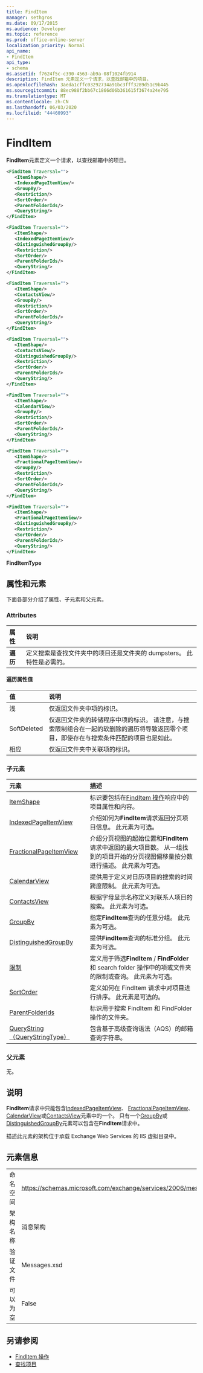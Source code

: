 ```yaml
---
title: FindItem
manager: sethgros
ms.date: 09/17/2015
ms.audience: Developer
ms.topic: reference
ms.prod: office-online-server
localization_priority: Normal
api_name:
- FindItem
api_type:
- schema
ms.assetid: f7624f5c-c390-4563-ab9a-08f1024fb914
description: FindItem 元素定义一个请求，以查找邮箱中的项目。
ms.openlocfilehash: 3aeda1cffc03292734a91bc3fff3289d51c9b445
ms.sourcegitcommit: 88ec988f2bb67c1866d06b361615f3674a24e795
ms.translationtype: MT
ms.contentlocale: zh-CN
ms.lasthandoff: 06/03/2020
ms.locfileid: "44460993"
---
```

# <a name="finditem"></a>FindItem

**FindItem**元素定义一个请求，以查找邮箱中的项目。 
  
```xml
<FindItem Traversal="">
   <ItemShape/>
   <IndexedPageItemView/>
   <GroupBy/>
   <Restriction/>
   <SortOrder/>
   <ParentFolderIds/>
   <QueryString/>
</FindItem>
```

```xml
<FindItem Traversal="">
   <ItemShape/>
   <IndexedPageItemView/>
   <DistinguishedGroupBy/>
   <Restriction/>
   <SortOrder/>
   <ParentFolderIds/>
   <QueryString/>
</FindItem>
```

```xml
<FindItem Traversal="">
   <ItemShape/>
   <ContactsView/>
   <GroupBy/>
   <Restriction/>
   <SortOrder/>
   <ParentFolderIds/>
   <QueryString/>
</FindItem>
```

```xml
<FindItem Traversal="">
   <ItemShape/>
   <ContactsView/> 
   <DistinguishedGroupBy/>
   <Restriction/>
   <SortOrder/>
   <ParentFolderIds/>
   <QueryString/>
</FindItem>
```

```xml
<FindItem Traversal="">
   <ItemShape/>
   <CalendarView/>
   <GroupBy/>
   <Restriction/>
   <SortOrder/>
   <ParentFolderIds/>
   <QueryString/>
</FindItem>
```

```xml
<FindItem Traversal="">
   <ItemShape/>
   <FractionalPageItemView/>
   <GroupBy/>
   <Restriction/>
   <SortOrder/>
   <ParentFolderIds/>
   <QueryString/>
</FindItem>
```

```xml
<FindItem Traversal="">
   <ItemShape/>
   <FractionalPageItemView/>
   <DistinguishedGroupBy/>
   <Restriction/>
   <SortOrder/>
   <ParentFolderIds/>
   <QueryString/>
</FindItem>
```


**FindItemType**

## <a name="attributes-and-elements"></a>属性和元素

下面各部分介绍了属性、子元素和父元素。
  
### <a name="attributes"></a>Attributes

|**属性**|**说明**|
|:-----|:-----|
|**遍历** <br/> |定义搜索是查找文件夹中的项目还是文件夹的 dumpsters。 此特性是必需的。  <br/> |
   
#### <a name="traversal-attribute-values"></a>遍历属性值

|**值**|**说明**|
|:-----|:-----|
|浅  <br/> |仅返回文件夹中项的标识。  <br/> |
|SoftDeleted  <br/> |仅返回文件夹的转储程序中项的标识。 请注意，与搜索限制组合在一起的软删除的遍历将导致返回零个项目，即使存在与搜索条件匹配的项目也是如此。  <br/> |
|相应  <br/> |仅返回文件夹中关联项的标识。  <br/> |
   
### <a name="child-elements"></a>子元素

|**元素**|**描述**|
|:-----|:-----|
|[ItemShape](itemshape.md) <br/> |标识要包括在[FindItem 操作](finditem-operation.md)响应中的项目属性和内容。  <br/> |
|[IndexedPageItemView](indexedpageitemview.md) <br/> |介绍如何为**FindItem**请求返回分页项目信息。 此元素为可选。  <br/> |
|[FractionalPageItemView](fractionalpageitemview.md) <br/> |介绍分页视图的起始位置和**FindItem**请求中返回的最大项目数。 从一组找到的项目开始的分页视图偏移量按分数进行描述。 此元素为可选。  <br/> |
|[CalendarView](calendarview.md) <br/> |提供用于定义对日历项目的搜索的时间跨度限制。 此元素为可选。  <br/> |
|[ContactsView](contactsview.md) <br/> |根据字母显示名称定义对联系人项目的搜索。 此元素为可选。  <br/> |
|[GroupBy](groupby.md) <br/> |指定**FindItem**查询的任意分组。 此元素为可选。  <br/> |
|[DistinguishedGroupBy](distinguishedgroupby.md) <br/> |提供**FindItem**查询的标准分组。 此元素为可选。  <br/> |
|[限制](restriction.md) <br/> |定义用于筛选**FindItem** /  **FindFolder**和 search folder 操作中的项或文件夹的限制或查询。 此元素为可选。  <br/> |
|[SortOrder](sortorder.md) <br/> |定义如何在 FindItem 请求中对项目进行排序。 此元素是可选的。  <br/> |
|[ParentFolderIds](parentfolderids.md) <br/> |标识用于搜索 FindItem 和 FindFolder 操作的文件夹。  <br/> |
|[QueryString （QueryStringType）](querystring-querystringtype.md) <br/> |包含基于高级查询语法（AQS）的邮箱查询字符串。  <br/> |
   
### <a name="parent-elements"></a>父元素

无。
  
## <a name="remarks"></a>说明

**FindItem**请求中只能包含[IndexedPageItemView](indexedpageitemview.md)、 [FractionalPageItemView](fractionalpageitemview.md)、 [CalendarView](calendarview.md)或[ContactsView](contactsview.md)元素中的一个。 只有一个[GroupBy](groupby.md)或[DistinguishedGroupBy](distinguishedgroupby.md)元素可以包含在**FindItem**请求中。 
  
描述此元素的架构位于承载 Exchange Web Services 的 IIS 虚拟目录中。
  
## <a name="element-information"></a>元素信息

|||
|:-----|:-----|
|命名空间  <br/> |https://schemas.microsoft.com/exchange/services/2006/messages  <br/> |
|架构名称  <br/> |消息架构  <br/> |
|验证文件  <br/> |Messages.xsd  <br/> |
|可以为空  <br/> |False  <br/> |
   
## <a name="see-also"></a>另请参阅

- [FindItem 操作](finditem-operation.md)
- [查找项目](https://msdn.microsoft.com/library/63af1f9c-464b-4fca-9ae3-3d60f24ca93c%28Office.15%29.aspx)

